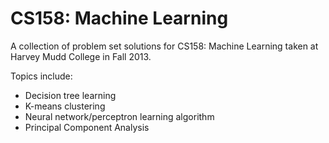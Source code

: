 CS158: Machine Learning
==================

A collection of problem set solutions for CS158: Machine Learning taken at Harvey Mudd College in Fall 2013.

Topics include:

* Decision tree learning
* K-means clustering
* Neural network/perceptron learning algorithm
* Principal Component Analysis
